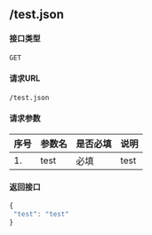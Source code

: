 ## /test.json
#### 接口类型
	GET
#### 请求URL
	/test.json
#### 请求参数
|序号 |参数名 |是否必填 |说明 |
| -------- | -------- |-------- |-------- |  
|1. |test |必填 |test |
#### 返回接口
```js
{
 "test": "test"
}
```